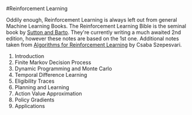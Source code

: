 #Reinforcement Learning

Oddily enough, Reinforcement Learning is always left out from general Machine Learning Books. The Reinforcement Learning Bible is the seminal book by [Sutton and Barto](https://webdocs.cs.ualberta.ca/~sutton/book/the-book.html). They're currently writing a much awaited 2nd edition, however these notes are based on the 1st one.
Additional notes taken from [Algorithms for Reinforcement Learning](https://sites.ualberta.ca/~szepesva/RLBook.html) by Csaba Szepesvari.

1. Introduction
2. Finite Markov Decision Process
3. Dynamic Programming and Monte Carlo
4. Temporal Difference Learning
5. Eligibility Traces
6. Planning and Learning
7. Action Value Approximation
8. Policy Gradients
9. Applications